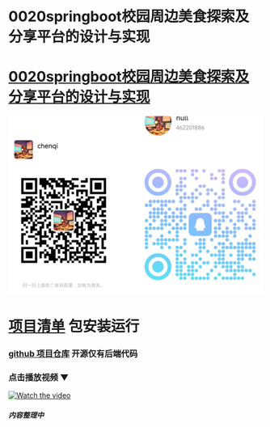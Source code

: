# 0020springboot校园周边美食探索及分享平台的设计与实现


# [0020springboot校园周边美食探索及分享平台的设计与实现](https://github.com/GraduationProject-springboot/0020springboot)

![picture](https://raw.githubusercontent.com/GraduationProject-springboot/.github/main/img/wx.png)

# [项目清单](https://chenqi1990.site) 包安装运行

### [github 项目仓库](https://github.com/GraduationProject-springboot/allSpringbootProjects) 开源仅有后端代码

### 点击播放视频 ▼
[![Watch the video](https://i.sstatic.net/Vp2cE.png)](https://www.bilibili.com/video/BV16ia6epENY?p=21)


#####   内容整理中  











